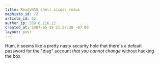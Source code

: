 ```yaml
--- 
title: ReadyNAS shell access redux
mephisto_id: 72
article_id: 62
author_ip: 209.6.216.12
created_at: 2007-05-19 21:57:38 -07:00
layout: post
---
```

Hum, it seems like a pretty nasty security hole that there's a default password for the "diag" account *that you cannot change* without hacking the box.

